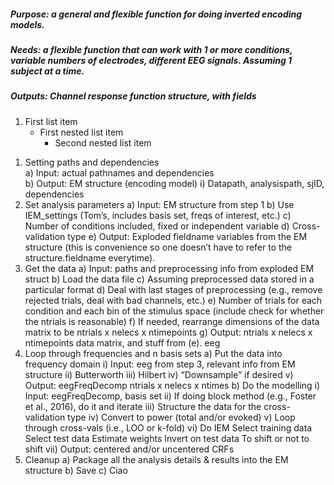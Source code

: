 ##### Purpose: a general and flexible function for doing inverted encoding models.
##### Needs: a flexible function that can work with 1 or more conditions, variable numbers of electrodes, different EEG signals. Assuming 1 subject at a time.
##### Outputs: Channel response function structure, with fields

1. First list item
   - First nested list item 
      - Second nested list item

1) Setting paths and dependencies   
   a) Input: actual pathnames and dependencies   
   b) Output: EM structure (encoding model)
     i) Datapath, analysispath, sjID, dependencies  
2)	Set analysis parameters
	a) Input: EM structure from step 1
	b) Use IEM_settings (Tom’s, includes basis set, freqs of interest, etc.)
	c) Number of conditions included, fixed or independent variable
	d) Cross-validation type
	e) Output: Exploded fieldname variables from the EM structure (this is convenience so one doesn’t have to refer to the structure.fieldname everytime).
3) Get the data
	a) Input: paths and preprocessing info from exploded EM struct
	b) Load the data file
	c) Assuming preprocessed data stored in a particular format
	d) Deal with last stages of preprocessing (e.g., remove rejected trials, deal with bad channels, etc.)
	e) Number of trials for each condition and each bin of the stimulus space (include check for whether the ntrials is reasonable)
	f) If needed, rearrange dimensions of the data matrix to be ntrials x nelecs x ntimepoints
	g) Output: ntrials x nelecs x ntimepoints data matrix, and stuff from (e). eeg
3) Loop through frequencies and n basis sets
	a) Put the data into frequency domain
		i) Input: eeg from step 3, relevant info from EM structure
		ii) Butterworth
		iii) Hilbert
		iv) “Downsample” if desired
		v) Output: eegFreqDecomp ntrials x nelecs x ntimes
	b) Do the modelling
		i) Input: eegFreqDecomp, basis set
		ii) If doing block method (e.g., Foster et al., 2016), do it and iterate
		iii) Structure the data for the cross-validation type
		iv) Convert to power (total and/or evoked)
		v) Loop through cross-vals (i.e., LOO or k-fold)
		vi) Do IEM
			Select training data
			Select test data
			Estimate weights
			Invert on test data
			To shift or not to shift
		vii) Output: centered and/or uncentered CRFs
5) Cleanup
	a) Package all the analysis details & results into the EM structure
	b) Save
	c) Ciao

